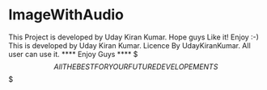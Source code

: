 # ImageWithAudio
This Project is developed by Uday Kiran Kumar. Hope guys Like it! Enjoy :-)
This is developed by Uday Kiran Kumar. 
Licence By UdayKiranKumar. All user can use it. 
**** Enjoy Guys **** 
$$$ All THE BEST FOR YOUR FUTURE DEVELOPEMENTS $$$
